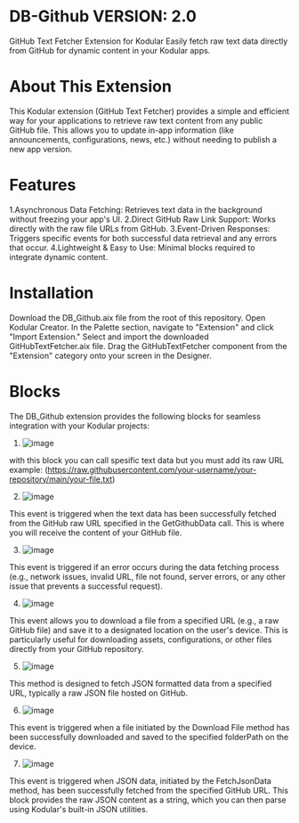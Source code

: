 # DB-Github VERSION: 2.0
GitHub Text Fetcher Extension for Kodular
Easily fetch raw text data directly from GitHub for dynamic content in your Kodular apps.

# About This Extension
This Kodular extension (GitHub Text Fetcher) provides a simple and efficient way for your applications to retrieve raw text content from any public GitHub file. This allows you to update in-app information (like announcements, configurations, news, etc.) without needing to publish a new app version.

# Features
1.Asynchronous Data Fetching: Retrieves text data in the background without freezing your app's UI.
2.Direct GitHub Raw Link Support: Works directly with the raw file URLs from GitHub.
3.Event-Driven Responses: Triggers specific events for both successful data retrieval and any errors that occur.
4.Lightweight & Easy to Use: Minimal blocks required to integrate dynamic content.

# Installation 
 Download the DB_Github.aix file from the root of this repository.
 Open Kodular Creator.
 In the Palette section, navigate to "Extension" and click "Import Extension."
 Select and import the downloaded GitHubTextFetcher.aix file.
 Drag the GitHubTextFetcher component from the "Extension" category onto your screen in the Designer.

# Blocks
The DB_Github extension provides the following blocks for seamless integration with your Kodular projects:

1. ![image](https://github.com/user-attachments/assets/01e4cd45-8474-4d0d-becb-7787afd200a5)

with this block you can call spesific text data but you must add its raw URL
example: (https://raw.githubusercontent.com/your-username/your-repository/main/your-file.txt)

2. ![image](https://github.com/user-attachments/assets/6771189a-6105-475b-941a-f63313dc7e9d)

This event is triggered when the text data has been successfully fetched from the GitHub raw URL specified in the GetGithubData call. This is where you will receive the content of your GitHub file.

3. ![image](https://github.com/user-attachments/assets/b7699151-17a7-47b2-8964-6fe7d1f4e6da)

This event is triggered if an error occurs during the data fetching process (e.g., network issues, invalid URL, file not found, server errors, or any other issue that prevents a successful request).

4. ![image](https://github.com/user-attachments/assets/91908341-c088-428d-ba7a-f3a6589256ba)

This event allows you to download a file from a specified URL (e.g., a raw GitHub file) and save it to a designated location on the user's device. This is particularly useful for downloading assets, configurations, or other files directly from your GitHub repository.

5. ![image](https://github.com/user-attachments/assets/57f17325-9ce2-4f0f-b13f-18b35cc0f9ac)

This method is designed to fetch JSON formatted data from a specified URL, typically a raw JSON file hosted on GitHub.

6. ![image](https://github.com/user-attachments/assets/457c3d86-81fd-4f84-bcd1-8ef2b5aedcb5)

This event is triggered when a file initiated by the Download File method has been successfully downloaded and saved to the specified folderPath on the device.

7. ![image](https://github.com/user-attachments/assets/7a26337a-b67b-4c70-b204-e56c6642a3be)

This event is triggered when JSON data, initiated by the FetchJsonData method, has been successfully fetched from the specified GitHub URL. This block provides the raw JSON content as a string, which you can then parse using Kodular's built-in JSON utilities.









